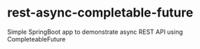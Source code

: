 # rest-async-completable-future
Simple SpringBoot app to demonstrate async REST API using CompleteableFuture
